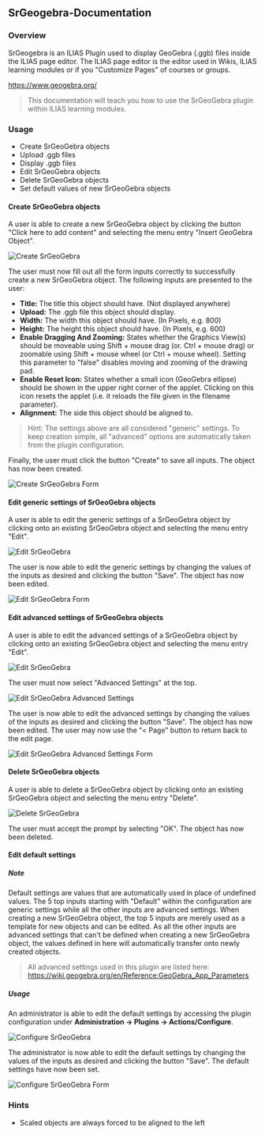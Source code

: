 ## SrGeogebra-Documentation

### Overview

SrGeogebra is an ILIAS Plugin used to display GeoGebra (.ggb) files inside the ILIAS page editor. The ILIAS page editor is the editor used in Wikis, ILIAS learning modules or if you "Customize Pages" of courses or groups.

https://www.geogebra.org/

> This documentation will teach you how to use the SrGeoGebra plugin within ILIAS learning modules.

### Usage

* Create SrGeoGebra objects
* Upload .ggb files
* Display .ggb files
* Edit SrGeoGebra objects
* Delete SrGeoGebra objects
* Set default values of new SrGeoGebra objects

#### Create SrGeoGebra objects

A user is able to create a new SrGeoGebra object by clicking the button "Click here to add content" and selecting the menu entry "Insert GeoGebra Object".

![Create SrGeoGebra](images/create_geogebra.png)

The user must now fill out all the form inputs correctly to successfully create a new SrGeoGebra object. The following inputs are presented to the user:

* __Title:__ The title this object should have. (Not displayed anywhere)
* __Upload:__ The .ggb file this object should display.
* __Width:__ The width this object should have. (In Pixels, e.g. 800)
* __Height:__ The height this object should have. (In Pixels, e.g. 600)
* __Enable Dragging And Zooming:__ States whether the Graphics View(s) should be moveable using Shift + mouse drag (or. Ctrl + mouse drag) or zoomable using Shift + mouse wheel (or Ctrl + mouse wheel). Setting this parameter to "false" disables moving and zooming of the drawing pad.
* __Enable Reset Icon:__ States whether a small icon (GeoGebra ellipse) should be shown in the upper right corner of the applet. Clicking on this icon resets the applet (i.e. it reloads the file given in the filename parameter).
* __Alignment:__ The side this object should be aligned to.

> Hint: The settings above are all considered "generic" settings. To keep creation simple, all "advanced" options are automatically taken from the plugin configuration. 

Finally, the user must click the button "Create" to save all inputs. The object has now been created.

![Create SrGeoGebra Form](images/create_geogebra_form.png)

#### Edit generic settings of SrGeoGebra objects

A user is able to edit the generic settings of a SrGeoGebra object by clicking onto an existing SrGeoGebra object and selecting the menu entry "Edit".

![Edit SrGeoGebra](images/edit_geogebra.png)

The user is now able to edit the generic settings by changing the values of the inputs as desired and clicking the button "Save". The object has now been edited.

![Edit SrGeoGebra Form](images/edit_geogebra_form.png)

#### Edit advanced settings of SrGeoGebra objects

A user is able to edit the advanced settings of a SrGeoGebra object by clicking onto an existing SrGeoGebra object and selecting the menu entry "Edit".

![Edit SrGeoGebra](images/edit_geogebra.png)

The user must now select "Advanced Settings" at the top.

![Edit SrGeoGebra Advanced Settings](images/advanced_settings_path.png)

The user is now able to edit the advanced settings by changing the values of the inputs as desired and clicking the button "Save". The object has now been edited. The user may now use the "< Page" button to return back to the edit page.

![Edit SrGeoGebra Advanced Settings Form](images/advanced_settings_form.png)

#### Delete SrGeoGebra objects

A user is able to delete a SrGeoGebra object by clicking onto an existing SrGeoGebra object and selecting the menu entry "Delete".

![Delete SrGeoGebra](images/delete_geogebra.png)

The user must accept the prompt by selecting "OK". The object has now been deleted.

#### Edit default settings

##### Note

Default settings are values that are automatically used in place of undefined values. The 5 top inputs starting with "Default" within the configuration are generic settings while all the other inputs are advanced settings. When creating a new SrGeoGebra object, the top 5 inputs are merely used as a template for new objects and can be edited. As all the other inputs are advanced settings that can't be defined when creating a new SrGeoGebra object, the values defined in here will automatically transfer onto newly created objects.

> All advanced settings used in this plugin are listed here: https://wiki.geogebra.org/en/Reference:GeoGebra_App_Parameters

##### Usage

An administrator is able to edit the default settings by accessing the plugin configuration under __Administration -> Plugins -> Actions/Configure__.

![Configure SrGeoGebra](images/configure_path.png)

The administrator is now able to edit the default settings by changing the values of the inputs as desired and clicking the button "Save". The default settings have now been set.

![Configure SrGeoGebra Form](images/configure_form.png)

### Hints

* Scaled objects are always forced to be aligned to the left
